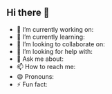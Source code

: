 


## Hi there 👋

<!--
**tcs-29/tcs-29** is a ✨ _special_ ✨ repository because its `README.md` (this file) appears on your GitHub profile.

Here are some ideas to get you started:
-->

- 🔭 I’m currently working on:
- 🌱 I’m currently learning:
- 👯 I’m looking to collaborate on:
- 🤔 I’m looking for help with:
- 💬 Ask me about:
- 📫 How to reach me:
- 😄 Pronouns:
- ⚡ Fun fact:
